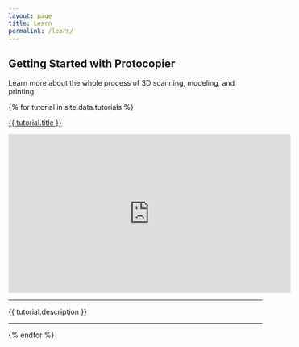 ```yaml
---
layout: page
title: Learn
permalink: /learn/
---
```

<!-- Slider Start -->
<section id="global-header">
  <div class="container">
    <div class="row">
      <div class="col-md-12">
        <div class="block">
          <h1>Getting Started with Protocopier</h1>
          <p>Learn more about the whole process of 3D scanning, modeling, and printing.</p>
        </div>
      </div>
    </div>
  </div>
</section>


 {% for tutorial in site.data.tutorials %}
<div class="post-area">
  
  <a href="https://www.youtube.com/embed/{{ tutorial.youtubeid }}" class="bold">{{ tutorial.title }}</a>
  <p>
  <div style="width:800px; margin:0 auto;">
	<iframe width="560" height="315" src="https://www.youtube.com/embed/{{ tutorial.youtubeid }}" frameborder="0" allowfullscreen></iframe>
	</div>
  <hr/>
    {{ tutorial.description }}
  </p>
  <hr/>
</div>
{% endfor %}



